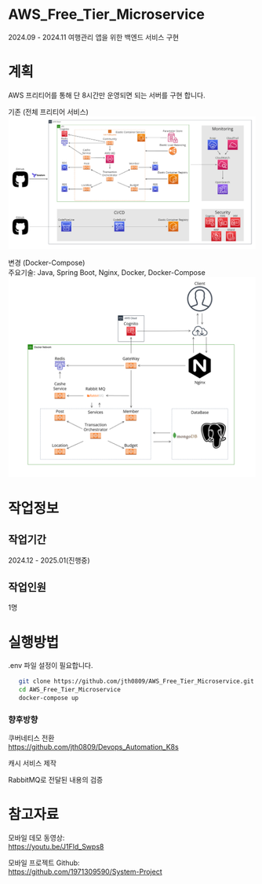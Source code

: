# AWS_Free_Tier_Microservice
2024.09 - 2024.11
여행관리 앱을 위한 백엔드 서비스 구현

# 계획
AWS 프리티어를 통해 단 8시간만 운영되면 되는 서버를 구현 합니다.

기존 (전체 프리티어 서비스)
![구조도](img/AWS_service.png)


변경 (Docker-Compose)  
주요기술: Java, Spring Boot, Nginx, Docker, Docker-Compose
![구조도](img/service.png)

# 작업정보
## 작업기간
2024.12 - 2025.01(진행중)
## 작업인원
1명

# 실행방법
.env 파일 설정이 필요합니다.
```bash
   git clone https://github.com/jth0809/AWS_Free_Tier_Microservice.git
   cd AWS_Free_Tier_Microservice
   docker-compose up
```

### 향후방향
쿠버네티스 전환  
https://github.com/jth0809/Devops_Automation_K8s

캐시 서비스 제작

RabbitMQ로 전달된 내용의 검증

# 참고자료
모바일 데모 동영상:  
https://youtu.be/J1Fld_Swps8

모바일 프로젝트 Github:  
https://github.com/1971309590/System-Project
